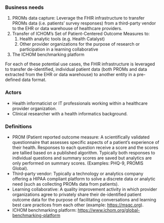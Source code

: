 ### Business needs
1. PROMs data capture: Leverage the FHIR infrastructure to transfer PROMs data (i.e. patients’ survey responses) from a third-party vendor to the EHR or data warehouse of healthcare providers.
2. Transfer of ICHOM’s Set of Patient-Centered Outcome Measures to:
	1. Health analytic tools (e.g. Health Catalyst)
	2. Other provider organizations for the purpose of research or participation in a learning collaborative
3. The ICHOM benchmarking platform

For each of these potential use cases, the FHIR infrastructure is leveraged to transfer de-identified, individual patient data (both PROMs and data extracted from the EHR or data warehouse) to another entity in a pre-defined data format.

### Actors
* Health informaticist or IT professionals working within a healthcare provider organization.
* Clinical researcher with a health informatics background.

### Definitions
* PROM (Patient reported outcome measure: A scientifically validated questionnaire that assesses specific aspects of a patient’s experience of their health. Responses to each question receive a score and the scores are tallied based on a published algorithm. Typically both responses to individual questions and summary scores are saved but analytics are only performed on summary scores. (Examples: PHQ-9, PROMIS Global).
* Third-party vendor: Typically a technology or analytics company offering a HIPAA compliant platform to solve a discrete data or analytic need (such as collecting PROMs data from patients).
* Learning collaborative: A quality improvement activity in which provider organizations agree to privately share their de-identified patient outcome data for the purpose of facilitating conversations and learning best care practices from each other (example: https://msqc.org).
* ICHOM benchmarking platform: https://www.ichom.org/global-benchmarking-platform